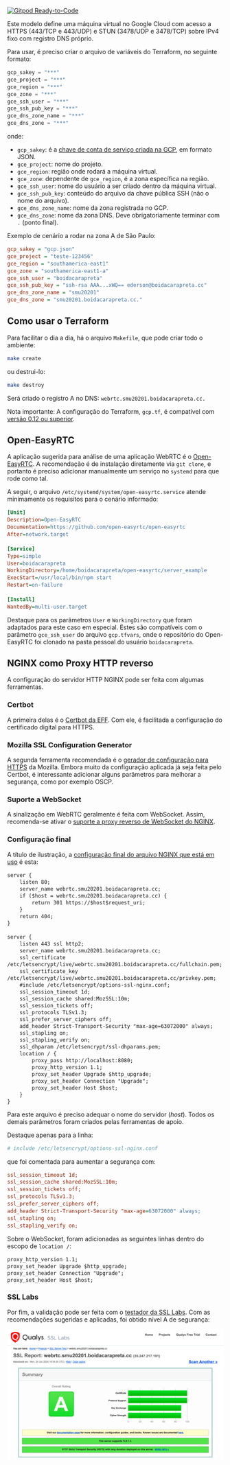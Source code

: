 [![Gitpod Ready-to-Code](https://img.shields.io/badge/Gitpod-Ready--to--Code-blue?logo=gitpod)](https://gitpod.io/#https://github.com/boidacarapreta/smu20201)

Este modelo define uma máquina virtual no Google Cloud com acesso a HTTPS (443/TCP e 443/UDP) e STUN (3478/UDP e 3478/TCP) sobre IPv4 fixo com registro DNS próprio.

Para usar, é preciso criar o arquivo de variáveis do Terraform, no seguinte formato:

```terraform
gcp_sakey = "***"
gce_project = "***"
gce_region = "***"
gce_zone = "***"
gce_ssh_user = "***"
gce_ssh_pub_key = "***"
gce_dns_zone_name = "***"
gce_dns_zone = "***"
```

onde:

- `gcp_sakey`: é a [chave de conta de serviço criada na GCP](https://console.cloud.google.com/apis/credentials/serviceaccountkey), em formato JSON.
- `gce_project`: nome do projeto.
- `gce_region`: região onde rodará a máquina virtual.
- `gce_zone`: dependente de `gce_region`, é a zona específica na região.
- `gce_ssh_user`: nome do usuário a ser criado dentro da máquina virtual.
- `gce_ssh_pub_key`: conteúdo do arquivo da chave pública SSH (não o nome do arquivo).
- `gce_dns_zone_name`: nome da zona registrada no GCP.
- `gce_dns_zone`: nome da zona DNS. Deve obrigatoriamente terminar com `.` (ponto final).

Exemplo de cenário a rodar na zona A de São Paulo:

```ini
gcp_sakey = "gcp.json"
gce_project = "teste-123456"
gce_region = "southamerica-east1"
gce_zone = "southamerica-east1-a"
gce_ssh_user = "boidacarapreta"
gce_ssh_pub_key = "ssh-rsa AAA...xWQ== ederson@boidacarapreta.cc"
gce_dns_zone_name = "smu20201"
gce_dns_zone = "smu20201.boidacarapreta.cc."
```

## Como usar o Terraform

Para facilitar o dia a dia, há o arquivo `Makefile`, que pode criar todo o ambiente:

```bash
make create
```

ou destrui-lo:

```bash
make destroy
```

Será criado o registro A no DNS: `webrtc.smu20201.boidacarapreta.cc.`

Nota importante: A configuração do Terraform, `gcp.tf`, é compatível com [versão 0.12 ou superior](https://www.terraform.io/docs/configuration/).

## Open-EasyRTC

A aplicação sugerida para análise de uma aplicação WebRTC é o [Open-EasyRTC](https://github.com/open-easyrtc/open-easyrtc). A recomendação é de instalação diretamente via `git clone`, e portanto é preciso adicionar manualmente um serviço no `systemd` para que rode como tal.

A seguir, o arquivo `/etc/systemd/system/open-easyrtc.service` atende minimamente os requisitos para o cenário informado:

```ini
[Unit]
Description=Open-EasyRTC
Documentation=https://github.com/open-easyrtc/open-easyrtc
After=network.target

[Service]
Type=simple
User=boidacarapreta
WorkingDirectory=/home/boidacarapreta/open-easyrtc/server_example
ExecStart=/usr/local/bin/npm start
Restart=on-failure

[Install]
WantedBy=multi-user.target
```

Destaque para os parâmetros `User` e `WorkingDirectory` que foram adaptados para este caso em especial. Estes são compatíveis com o parâmetro `gce_ssh_user` do arquivo `gcp.tfvars`, onde o repositório do Open-EasyRTC foi clonado na pasta pessoal do usuário `boidacarapreta`.

## NGINX como Proxy HTTP reverso

A configuração do servidor HTTP NGINX pode ser feita com algumas ferramentas.

### Certbot

A primeira delas é o [Certbot da EFF](https://certbot.eff.org). Com ele, é facilitada a configuração do certificado digital para HTTPS.

### Mozilla SSL Configuration Generator

A segunda ferramenta recomendada é o [gerador de configuração para HTTPS](https://ssl-config.mozilla.org) da Mozilla. Embora muito da configuração aplicada já seja feita pelo Certbot, é interessante adicionar alguns parâmetros para melhorar a segurança, como por exemplo OSCP.

### Suporte a WebSocket

A sinalização em WebRTC geralmente é feita com WebSocket. Assim, recomenda-se ativar o [suporte a proxy reverso de WebSocket do NGINX](http://nginx.org/en/docs/http/websocket.html).

### Configuração final

A título de ilustração, a [configuração final do arquivo NGINX que está em uso](https://webrtc.smu20201.boidacarapreta.cc) é esta:

```nginx
server {
    listen 80;
    server_name webrtc.smu20201.boidacarapreta.cc;
    if ($host = webrtc.smu20201.boidacarapreta.cc) {
        return 301 https://$host$request_uri;
    }
    return 404;
}

server {
    listen 443 ssl http2;
    server_name webrtc.smu20201.boidacarapreta.cc;
    ssl_certificate /etc/letsencrypt/live/webrtc.smu20201.boidacarapreta.cc/fullchain.pem;
    ssl_certificate_key /etc/letsencrypt/live/webrtc.smu20201.boidacarapreta.cc/privkey.pem;
    #include /etc/letsencrypt/options-ssl-nginx.conf;
    ssl_session_timeout 1d;
    ssl_session_cache shared:MozSSL:10m;
    ssl_session_tickets off;
    ssl_protocols TLSv1.3;
    ssl_prefer_server_ciphers off;
    add_header Strict-Transport-Security "max-age=63072000" always;
    ssl_stapling on;
    ssl_stapling_verify on;
    ssl_dhparam /etc/letsencrypt/ssl-dhparams.pem;
    location / {
        proxy_pass http://localhost:8080;
        proxy_http_version 1.1;
        proxy_set_header Upgrade $http_upgrade;
        proxy_set_header Connection "Upgrade";
        proxy_set_header Host $host;
    }
}
```

Para este arquivo é preciso adequar o nome do servidor (_host_). Todos os demais parâmetros foram criados pelas ferramentas de apoio.

Destaque apenas para a linha:

```ini
# include /etc/letsencrypt/options-ssl-nginx.conf
```

que foi comentada para aumentar a segurança com:

```ini
ssl_session_timeout 1d;
ssl_session_cache shared:MozSSL:10m;
ssl_session_tickets off;
ssl_protocols TLSv1.3;
ssl_prefer_server_ciphers off;
add_header Strict-Transport-Security "max-age=63072000" always;
ssl_stapling on;
ssl_stapling_verify on;
```

Sobre o WebSocket, foram adicionadas as seguintes linhas dentro do escopo de `location /`:

```nginx
proxy_http_version 1.1;
proxy_set_header Upgrade $http_upgrade;
proxy_set_header Connection "Upgrade";
proxy_set_header Host $host;
```

### SSL Labs

Por fim, a validação pode ser feita com o [testador da SSL Labs](https://www.ssllabs.com/ssltest/). Com as recomendações sugeridas e aplicadas, foi obtido nível A de segurança:

![SSL Labs: SSL Report: webrtc.smu20201.boidacarapreta.cc](ssl-labs-webrtc-summary.png)
